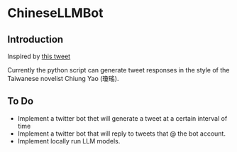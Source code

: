 # ChineseLLMBot

## Introduction

Inspired by [this tweet](https://twitter.com/shaun_meh/status/1727156464509448276)  

Currently the python script can generate tweet responses in the style of the Taiwanese novelist Chiung Yao (瓊瑤).

## To Do

- Implement a twitter bot thet will generate a tweet at a certain interval of time
- Implement a twitter bot that will reply to tweets that @ the bot account.  
- Implement locally run LLM models.